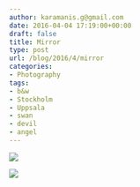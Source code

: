 ```yaml
---
author: karamanis.g@gmail.com
date: 2016-04-04 17:19:00+00:00
draft: false
title: Mirror
type: post
url: /blog/2016/4/mirror
categories:
- Photography
tags:
- b&w
- Stockholm
- Uppsala
- swan
- devil
- angel
---
```




  
   ![](https://images.squarespace-cdn.com/content/v1/4f3f61bae4b063b909445965/1459747210766-3R7F2HL3AXN653RXM21Z/ke17ZwdGBToddI8pDm48kGRKL4JIl0FV9_gnSO4xknsUqsxRUqqbr1mOJYKfIPR7LoDQ9mXPOjoJoqy81S2I8N_N4V1vUb5AoIIIbLZhVYy7Mythp_T-mtop-vrsUOmeInPi9iDjx9w8K4ZfjXt2dr_4a0Jznzw0OCRTJVMM15xP37X5RQsGYt-cipN4dBgkpC969RuPXvt2ZwyzUXQf7Q/20140405-R0002233.jpg?format=original)

  

  
   ![](https://images.squarespace-cdn.com/content/v1/4f3f61bae4b063b909445965/1459747210723-TVNRI756X65AUDP1HWO0/ke17ZwdGBToddI8pDm48kGRKL4JIl0FV9_gnSO4xknsUqsxRUqqbr1mOJYKfIPR7LoDQ9mXPOjoJoqy81S2I8N_N4V1vUb5AoIIIbLZhVYy7Mythp_T-mtop-vrsUOmeInPi9iDjx9w8K4ZfjXt2dr_4a0Jznzw0OCRTJVMM15xP37X5RQsGYt-cipN4dBgkpC969RuPXvt2ZwyzUXQf7Q/20160328-R0010672.jpg?format=original)

  


